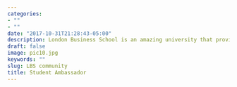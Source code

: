 ```yaml
---
categories:
- ""
- ""
date: "2017-10-31T21:28:43-05:00"
description: London Business School is an amazing university that provides students with amazing support, knowledge a networking, enabling us to succeeded in life both on the professional and personal level. If you are interest and getting to know more contact me, I'm happy to give you all the necessary information and answer to all your questions.
draft: false
image: pic10.jpg
keywords: ""
slug: LBS community
title: Student Ambassador
---
```


